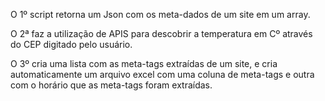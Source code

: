 O 1º script retorna um Json com os meta-dados de um site em um array.

O 2ª faz a utilização de APIS para descobrir a temperatura em Cº através do CEP digitado pelo usuário.

O 3º cria uma lista com as meta-tags extraídas de um site, e cria automaticamente um arquivo excel com uma coluna de meta-tags e outra com o horário que as meta-tags foram extraídas.

